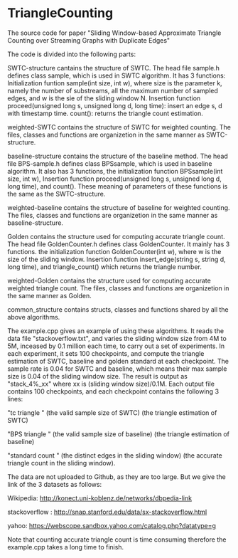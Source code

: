 # TriangleCounting
The source code for paper "Sliding Window-based Approximate Triangle Counting over Streaming Graphs with Duplicate Edges"

The code is divided into the following parts:

SWTC-structure cantains the structure of SWTC. The head file sample.h defines class sample, which is used in SWTC algorithm. It has 3 functions: 
Initialization funtion sample(int size, int w), where size is the parameter k, namely the number of substreams, all the maximum number of sampled edges, and w is the sie of the sliding window N.
Insertion function proceed(unsigned long s, unsigned long d, long time): insert an edge s, d with timestamp time.
count(): returns the triangle count estimation.

weighted-SWTC contains the structure of SWTC for weighted counting. The files, classes and functions are organizetion in the same manner as SWTC-structure.

baseline-structure contains the structure of the baseline method. The head file BPS-sample.h defines class BPSsample, which is used in baseline algorithm. It also has 3 functions, the initialization
function BPSsample(int size, int w), Insertion function proceed(unsigned long s, unsigned long d, long time), and count(). These meaning of parameters of these functions is the same as the SWTC-structure.

weighted-baseline contains the structure of baseline for weighted counting. The files, classes and functions are organizetion in the same manner as baseline-structure.

Golden contains the structure used for computing accurate triangle count. The head file GoldenCounter.h defines class GoldenCounter. It mainly has 3 functions. the initialization
function GoldenCounter(int w), where w is the size of the sliding window.  Insertion function insert_edge(string s, string d, long time), and triangle_count() which returns the triangle number.

weighted-Golden contains the structure used for computing accurate weighted triangle count. The files, classes and functions are organizetion in the same manner as Golden.

common_structure contains structs, classes and functions shared by all the above algorithms.

The example.cpp gives an example of using these algorithms. It reads the data file "stackoverflow.txt", and varies the sliding window size from 4M to 5M, inceased by 0.1 million each time, to carry out
a set of experiments. In each experiment, it sets 100 checkpoints, and compute the triangle estimation of SWTC, baseline and golden standard at each checkpoint. The sample rate is 0.04 for SWTC and baseline,
which means their max sample size is 0.04 of the sliding window size. 
The result is output as "stack_4%_xx" where xx is  (sliding window size)/0.1M. Each output file contains 100 checkpoints, and each checkpoint contains the following 3 lines:

"tc triangle "   (the valid sample size of SWTC)  (the triangle estimation of SWTC)

"BPS triangle "   (the valid sample size of baseline)  (the triangle estimation of baseline)

"standard count " (the distinct edges in the sliding window) (the accurate triangle count in the sliding window).


The data are not uploaded to Github, as they are too large. But we give the link of the 3 datasets as follows:

Wikipedia:  http://konect.uni-koblenz.de/networks/dbpedia-link

stackoverflow : http://snap.stanford.edu/data/sx-stackoverflow.html

yahoo: https://webscope.sandbox.yahoo.com/catalog.php?datatype=g


Note that counting accurate triangle count is time consuming therefore the example.cpp takes a long time to finish.
